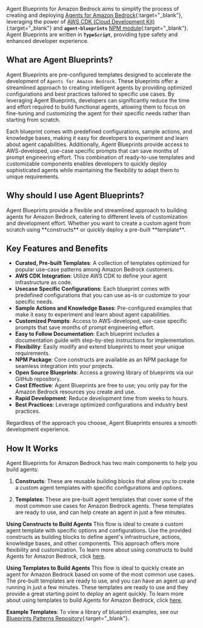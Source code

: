 Agent Blueprints for Amazon Bedrock aims to simplify the process of creating and deploying [Agents for Amazon Bedrock](https://docs.aws.amazon.com/bedrock/latest/userguide/agents.html){:target="\_blank"}, leveraging the power of [AWS CDK (Cloud Development Kit)](https://docs.aws.amazon.com/cdk/v2/guide/home.html){:target="\_blank"} and <b>`agent-blueprints`</b> [NPM module](https://www.npmjs.com/package/@aws/agents-for-amazon-bedrock-blueprints){:target="\_blank"}. Agent Blueprints are written in <b>`TypeScript`</b>, providing type safety and enhanced developer experience.

## What are Agent Blueprints?

Agent Blueprints are pre-configured templates designed to accelerate the development of `Agents for Amazon Bedrock`. These blueprints offer a streamlined approach to creating intelligent agents by providing optimized configurations and best practices tailored to specific use cases. By leveraging Agent Blueprints, developers can significantly reduce the time and effort required to build functional agents, allowing them to focus on fine-tuning and customizing the agent for their specific needs rather than starting from scratch.

Each blueprint comes with predefined configurations, sample actions, and knowledge bases, making it easy for developers to experiment and learn about agent capabilities. Additionally, Agent Blueprints provide access to AWS-developed, use-case specific prompts that can save months of prompt engineering effort. This combination of ready-to-use templates and customizable components enables developers to quickly deploy sophisticated agents while maintaining the flexibility to adapt them to unique requirements.

<h2>Why should I use Agent Blueprints?</h2>
Agent Blueprints provide a flexible and streamlined approach to building agents for Amazon Bedrock, catering to different levels of customization and development effort. Whether you want to create a custom agent from scratch using **constructs** or quickly deploy a pre-built **template**.

## Key Features and Benefits

- **Curated, Pre-built Templates**: A collection of templates optimized for popular use-case patterns among Amazon Bedrock customers.
- **AWS CDK Integration**: Utilize AWS CDK to define your agent infrastructure as code.
- **Usecase Specific Configurations**: Each blueprint comes with predefined configurations that you can use as-is or customize to your specific needs.
- **Sample Actions and Knowledge Bases**: Pre-configured examples that make it easy to experiment and learn about agent capabilities.
- **Customized Prompts**: Access to AWS-developed, use-case specific prompts that save months of prompt engineering effort.
- **Easy to Follow Documentation**: Each blueprint includes a documentation guide with step-by-step instructions for implementation.
- **Flexibility**: Easily modify and extend blueprints to meet your unique requirements.
- **NPM Package**: Core constructs are available as an NPM package for seamless integration into your projects.
- **Open Source Blueprints**: Access a growing library of blueprints via our GitHub repository.
- **Cost Effective**: Agent Blueprints are free to use; you only pay for the Amazon Bedrock resources you create and use.
- **Rapid Development**: Reduce development time from weeks to hours.
- **Best Practices**: Leverage optimized configurations and industry best practices.

Regardless of the approach you choose, Agent Blueprints ensures a smooth development experience.

<h2>How It Works</h2>
Agent Blueprints for Amazon Bedrock has two main components to help you build agents:

1. **Constructs**: These are reusable building blocks that allow you to create a custom agent templates with specific configurations and options.

2. **Templates**: These are pre-built agent templates that cover some of the most common use cases for Amazon Bedrock agents. These templates are ready to use, and can help create an agent in just a few minutes.

**Using Constructs to Build Agents**
This flow is ideal to create a custom agent template with specific options and configurations. Use the provided constructs as building blocks to define agent's infrastructure, actions, knowledge bases, and other components. This approach offers more flexibility and customization. To learn more about using constructs to build Agents for Amazon Bedrock, click [here](./using-constructs/getting-started-with-constructs.md).

**Using Templates to Build Agents**
This flow is ideal to quickly create an agent for Amazon Bedrock based on some of the most common use cases. The pre-built templates are ready to use, and you can have an agent up and running in just a few minutes. These templates are ready to use and they provide a great starting point to deploy an agent quickly. To learn more about using templates to build Agents for Amazon Bedrock, click [here](./using-templates/getting-started-with-templates.md).

**Example Templates**:
To view a library of blueprint examples, see our [Blueprints Patterns Repository](https://github.com/aws-samples/amazon-bedrock-samples/tree/main/agents-for-bedrock/agent-blueprint-templates){:target="\_blank"}.
